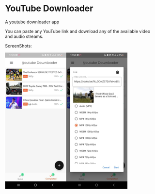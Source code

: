 # YouTube Downloader 

A youtube downloader app

You can paste any YouTube link and download any of the available video and audio streams. 

ScreenShots:

<img src="./screenshots/1.jpg" style="float: left; height: 450px;">

<img src="./screenshots/2.jpg" style="float: left; height: 450px;">
